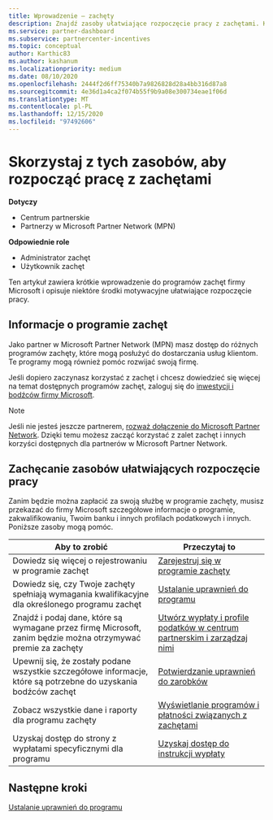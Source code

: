 ```yaml
---
title: Wprowadzenie — zachęty
description: Znajdź zasoby ułatwiające rozpoczęcie pracy z zachętami. Kroki obejmują potwierdzenie spełnienia wymagań dotyczących uprawnień oraz przesłanie informacji o banku, podatku i wypłatach.
ms.service: partner-dashboard
ms.subservice: partnercenter-incentives
ms.topic: conceptual
author: Karthic83
ms.author: kashanum
ms.localizationpriority: medium
ms.date: 08/10/2020
ms.openlocfilehash: 2444f2d6ff75340b7a9826828d28a4bb316d87a8
ms.sourcegitcommit: 4e36d1a4ca2f074b55f9b9a08e300734eae1f06d
ms.translationtype: MT
ms.contentlocale: pl-PL
ms.lasthandoff: 12/15/2020
ms.locfileid: "97492606"
---
```

# <a name="use-these-resources-to-help-you-get-started-with-incentives"></a>Skorzystaj z tych zasobów, aby rozpocząć pracę z zachętami

**Dotyczy**

- Centrum partnerskie
- Partnerzy w Microsoft Partner Network (MPN)

**Odpowiednie role**

- Administrator zachęt
- Użytkownik zachęt

Ten artykuł zawiera krótkie wprowadzenie do programów zachęt firmy Microsoft i opisuje niektóre środki motywacyjne ułatwiające rozpoczęcie pracy.

## <a name="about-the-incentives-program"></a>Informacje o programie zachęt

Jako partner w Microsoft Partner Network (MPN) masz dostęp do różnych programów zachęty, które mogą posłużyć do dostarczania usług klientom. Te programy mogą również pomóc rozwijać swoją firmę.

Jeśli dopiero zaczynasz korzystać z zachęt i chcesz dowiedzieć się więcej na temat dostępnych programów zachęt, zaloguj się do [inwestycji i bodźców firmy Microsoft](https://partner.microsoft.com/membership/partner-incentives).

> [!NOTE]
> Jeśli nie jesteś jeszcze partnerem, [rozważ dołączenie do Microsoft Partner Network](https://partner.microsoft.com/membership). Dzięki temu możesz zacząć korzystać z zalet zachęt i innych korzyści dostępnych dla partnerów w Microsoft Partner Network.  

## <a name="incentives-resources-to-help-you-get-started"></a>Zachęcanie zasobów ułatwiających rozpoczęcie pracy

Zanim będzie można zapłacić za swoją służbę w programie zachęty, musisz przekazać do firmy Microsoft szczegółowe informacje o programie, zakwalifikowaniu, Twoim banku i innych profilach podatkowych i innych. Poniższe zasoby mogą pomóc.

|  **Aby to zrobić**  |  **Przeczytaj to**  |
|--------------|-----------|
| Dowiedz się więcej o rejestrowaniu w programie zachęt | [Zarejestruj się w programie zachęty](incentives-enroll.md)  |
| Dowiedz się, czy Twoje zachęty spełniają wymagania kwalifikacyjne dla określonego programu zachęt | [Ustalanie uprawnień do programu](incentives-determined-your-program-eligibility.md)  |
| Znajdź i podaj dane, które są wymagane przez firmę Microsoft, zanim będzie można otrzymywać premie za zachęty | [Utwórz wypłaty i profile podatków w centrum partnerskim i zarządzaj nimi](incentives-create-and-manage-your-payout-and-tax-profiles.md)  |
| Upewnij się, że zostały podane wszystkie szczegółowe informacje, które są potrzebne do uzyskania bodźców zachęt | [Potwierdzanie uprawnień do zarobków](incentives-confirm-your-earnings-eligibility.md)  |
| Zobacz wszystkie dane i raporty dla programu zachęty | [Wyświetlanie programów i płatności związanych z zachętami](understand-incentive-payouts.md)  |
| Uzyskaj dostęp do strony z wypłatami specyficznymi dla programu | [Uzyskaj dostęp do instrukcji wypłaty](payout-statement.md)  |

## <a name="next-steps"></a>Następne kroki

[Ustalanie uprawnień do programu](incentives-determined-your-program-eligibility.md)